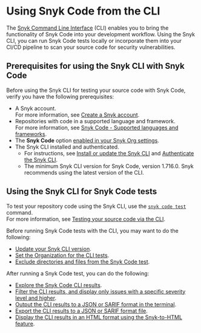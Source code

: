 # Using Snyk Code from the CLI

The [Snyk Command Line Interface](../../../snyk-cli/) (CLI) enables you to bring the functionality of Snyk Code into your development workflow. Using the Snyk CLI, you can run Snyk Code tests locally or incorporate them into your CI/CD pipeline to scan your source code for security vulnerabilities.

## Prerequisites for using the Snyk CLI with Snyk Code

Before using the Snyk CLI for testing your source code with Snyk Code, verify you have the following prerequisites:

* A Snyk account.\
  For more information, see [Create a Snyk account](../../../getting-started/quickstart/create-a-snyk-account.md).
* Repositories with code in a supported language and framework.\
  For more information, see [Snyk Code - Supported languages and frameworks](../../supported-languages-and-frameworks/supported-languages-frameworks-and-feature-availability-overview.md).
* The **Snyk Code** option [enabled in your Snyk Org settings](../../start-scanning-using-the-cli-web-ui-or-api/scan-code/enable-the-snyk-code-option.md).
* The Snyk CLI installed and authenticated.
  * For instructions, see [Install or update the Snyk CLI](../../../snyk-cli/install-or-update-the-snyk-cli/) and [Authenticate the Snyk CLI](../../../snyk-cli/authenticate-the-cli-with-your-account.md).
  * The minimum Snyk CLI version for Snyk Code, version 1.716.0. Snyk recommends using the latest version of the CLI.

## Using the Snyk CLI for Snyk Code tests

To test your repository code using the Snyk CLI, use the [`snyk code test`](../../../snyk-cli/commands/code-test.md) command.\
For more information, see [Testing your source code via the CLI](../../../scan-application-code/snyk-code/cli-for-snyk-code/testing-your-source-code-using-the-cli.md).

Before running Snyk Code tests with the CLI, you may want to do the following:

* [Update your Snyk CLI version](../../../snyk-cli/install-or-update-the-snyk-cli/).
* [Set the Organization for the CLI tests](../../../scan-application-code/snyk-code/cli-for-snyk-code/set-the-snyk-organization-for-the-cli-tests/).
* [Exclude directories and files from the Snyk Code test](../../../scan-application-code/snyk-code/cli-for-snyk-code/excluding-directories-and-files-from-the-snyk-code-cli-test.md).

After running a Snyk Code test, you can do the following:

* [Explore the Snyk Code CLI results](../../../scan-application-code/snyk-code/cli-for-snyk-code/snyk-code-cli-results.md).
* [Filter the CLI results, and display only issues with a specific severity level and higher](../../../scan-application-code/snyk-code/cli-for-snyk-code/working-with-the-snyk-code-cli-results/displaying-only-discovered-issues-above-a-specific-severity-level.md).
* [Output the CLI results to a JSON or SARIF format in the terminal](../../../scan-application-code/snyk-code/cli-for-snyk-code/working-with-the-snyk-code-cli-results/outputting-the-test-results-to-json-or-sarif-format-in-the-terminal.md).
* [Export the CLI results to a JSON or SARIF format file](../../../scan-application-code/snyk-code/cli-for-snyk-code/working-with-the-snyk-code-cli-results/exporting-the-test-results-to-a-json-or-sarif-file.md).
* [Display the CLI results in an HTML format using the Snyk-to-HTML feature](../../../snyk-cli/cli-tools/snyk-to-html/).
